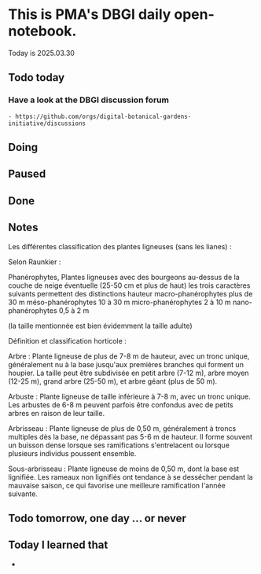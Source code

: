 

# This is PMA's DBGI daily open-notebook.

Today is 2025.03.30

## Todo today

### Have a look at the DBGI discussion forum
    - https://github.com/orgs/digital-botanical-gardens-initiative/discussions
###
###

## Doing

## Paused

## Done

## Notes

Les différentes classification des plantes ligneuses (sans les lianes) :
 
Selon Raunkier :
 
Phanérophytes, Plantes ligneuses avec des bourgeons au-dessus de la couche de neige éventuelle (25-50 cm et plus de haut) les trois caractères suivants permettent des distinctions
hauteur
macro-phanérophytes plus de 30 m
méso-phanérophytes 10 à 30 m
micro-phanérophytes 2 à 10 m
nano-phanérophytes 0,5 à 2 m
 
(la taille mentionnée est bien évidemment la taille adulte)
 
Définition et classification horticole :
 
Arbre : Plante ligneuse de plus de 7-8 m de hauteur, avec un tronc unique, généralement nu à la base jusqu'aux premières branches qui forment un houpier. La taille peut être subdivisée en petit arbre (7-12 m), arbre moyen (12-25 m), grand arbre (25-50 m), et arbre géant (plus de 50 m).
 
Arbuste : Plante ligneuse de taille inférieure à 7-8 m, avec un tronc unique. Les arbustes de 6-8 m peuvent parfois être confondus avec de petits arbres en raison de leur taille.
 
Arbrisseau : Plante ligneuse de plus de 0,50 m, généralement à troncs multiples dès la base, ne dépassant pas 5-6 m de hauteur. Il forme souvent un buisson dense lorsque ses ramifications s'entrelacent ou lorsque plusieurs individus poussent ensemble.
 
Sous-arbrisseau : Plante ligneuse de moins de 0,50 m, dont la base est lignifiée. Les rameaux non lignifiés ont tendance à se dessécher pendant la mauvaise saison, ce qui favorise une meilleure ramification l'année suivante.

## Todo tomorrow, one day ... or never

###
###
###


## Today I learned that

-